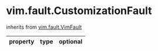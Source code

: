 vim.fault.CustomizationFault
============================
inherits from [vim.fault.VimFault](docs/vim.fault.VimFault.md)

| property | type | optional |
|:---------|:-----|:---------|
